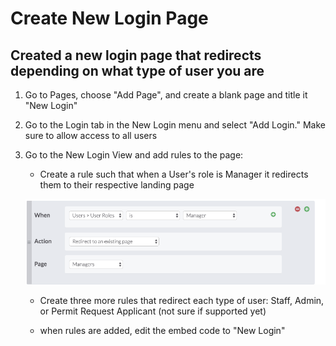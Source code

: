 # Create New Login Page
## Created a new login page that redirects depending on what type of user you are

1. Go to Pages, choose "Add Page", and  create a blank page and title it "New Login"

2. Go to the Login tab in the New Login menu and select "Add Login." Make sure to allow access to all users

3. Go to the New Login View and add rules to the page: 

    * Create a rule such that when a User's role is Manager it redirects them to their respective landing page

    ![Imageofrule](images/loginrule.png)

    * Create three more rules that redirect each type of user: Staff, Admin, or Permit Request Applicant (not sure if supported yet)

    * when rules are added, edit the embed code to "New Login"
    
    
    
